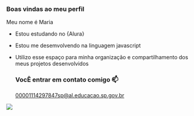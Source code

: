 ### Boas vindas ao meu perfil 

Meu nome é Maria

- Estou estudando no {Alura}
- Estou me desemvolvendo na linguagem javascript
- Utilizo esse espaço para minha organização e compartilhamento dos meus projetos desenvolvidos

  ### VocÊ entrar em contato comigo 📫

  00001114297847sp@al.educacao.sp.gov.br

![](https://media1.tenor.com/m/Mc9pFYORVJIAAAAC/queen-rhaenyra-rhaenyra-targaryen.gif)

  
